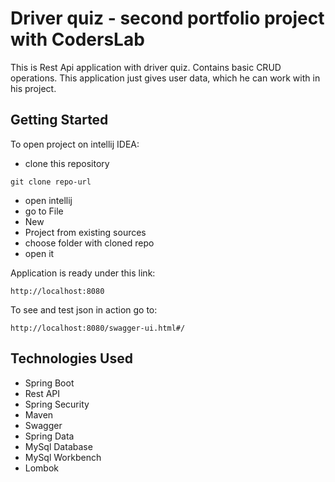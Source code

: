 # Driver quiz - second portfolio project with CodersLab

This is Rest Api application with driver quiz. Contains basic CRUD operations. This application just gives user data, which he can work with in his project.

## Getting Started

To open project on intellij IDEA:
 - clone this repository
 ```
 git clone repo-url
 ```
 * open intellij
 * go to File
 * New
 * Project from existing sources
 * choose folder with cloned repo
 * open it
 
 Application is ready under this link:
 ```
 http://localhost:8080
 ```
 To see and test json in action go to:
 ```
 http://localhost:8080/swagger-ui.html#/
 ```
 
## Technologies Used

* Spring Boot
* Rest API
* Spring Security
* Maven
* Swagger
* Spring Data
* MySql Database
* MySql Workbench
* Lombok

